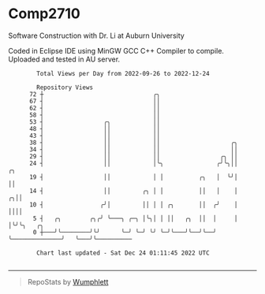 # Comp2710
Software Construction with Dr. Li at Auburn University

Coded in Eclipse IDE using MinGW GCC C++ Compiler to compile.
Uploaded and tested in AU server.

```
        Total Views per Day from 2022-09-26 to 2022-12-24

        Repository Views
      72 ┼                               ╭╮
      67 ┤                               ││
      62 ┤                               ││
      58 ┤                               ││
      53 ┤                 ╭╮            ││
      48 ┤                 ││            ││
      43 ┤                 ││            ││
      38 ┤                 ││            ││                    ╭╮
      34 ┤                 ││            ││                    ││
      29 ┤                 ││            ││                 ╭╮ ││
      24 ┤                 ││            │╰╮               ╭╯╰╮││                ╭╮
      19 ┤                 ││            │ │          ╭╮   │  ╰╯│                ││
      14 ┤                 ││         ╭╮ │ │          ││   │    │              ╭╮││
      10 ┤                ╭╯│         ││ │ │ ╭╮       ││  ╭╯    │              ││││
       5 ┤   ╭╮        ╭╮╭╯ ╰───╮ ╭─╮ │╰╮│ │ ││   ╭╮  ││  │     │              │╰╯╰╮   ╭╮
       0 ┼───╯╰────────╯╰╯      ╰─╯ ╰─╯ ╰╯ ╰─╯╰───╯╰──╯╰──╯     ╰──────────────╯   ╰───╯╰──────────

        Chart last updated - Sat Dec 24 01:11:45 2022 UTC
        
```

---

> RepoStats by [Wumphlett](https://github.com/Wumphlett)

